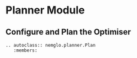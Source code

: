 # Planner Module

## Configure and Plan the Optimiser

```{eval-rst}
.. autoclass:: nemglo.planner.Plan
   :members:
```
